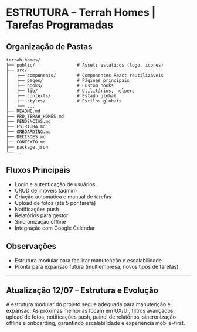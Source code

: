 # ESTRUTURA – Terrah Homes | Tarefas Programadas

## Organização de Pastas

```
terrah-homes/
├── public/                # Assets estáticos (logo, ícones)
├── src/
│   ├── components/        # Componentes React reutilizáveis
│   ├── pages/             # Páginas principais
│   ├── hooks/             # Custom hooks
│   ├── lib/               # Utilitários, helpers
│   ├── contexts/          # Estado global
│   ├── styles/            # Estilos globais
│   └── ...
├── README.md
├── PRD_TERAH_HOMES.md
├── PENDENCIAS.md
├── ESTRTURA.md
├── ONBOARDING.md
├── DECISOES.md
├── CONTEXTO.md
├── package.json
└── ...
```

## Fluxos Principais
- Login e autenticação de usuários
- CRUD de imóveis (admin)
- Criação automática e manual de tarefas
- Upload de fotos (até 5 por tarefa)
- Notificações push
- Relatórios para gestor
- Sincronização offline
- Integração com Google Calendar

## Observações
- Estrutura modular para facilitar manutenção e escalabilidade
- Pronta para expansão futura (multiempresa, novos tipos de tarefas) 

---

## Atualização 12/07 – Estrutura e Evolução
A estrutura modular do projeto segue adequada para manutenção e expansão. As próximas melhorias focam em UX/UI, filtros avançados, upload de fotos, notificações push, painel de relatórios, sincronização offline e onboarding, garantindo escalabilidade e experiência mobile-first. 